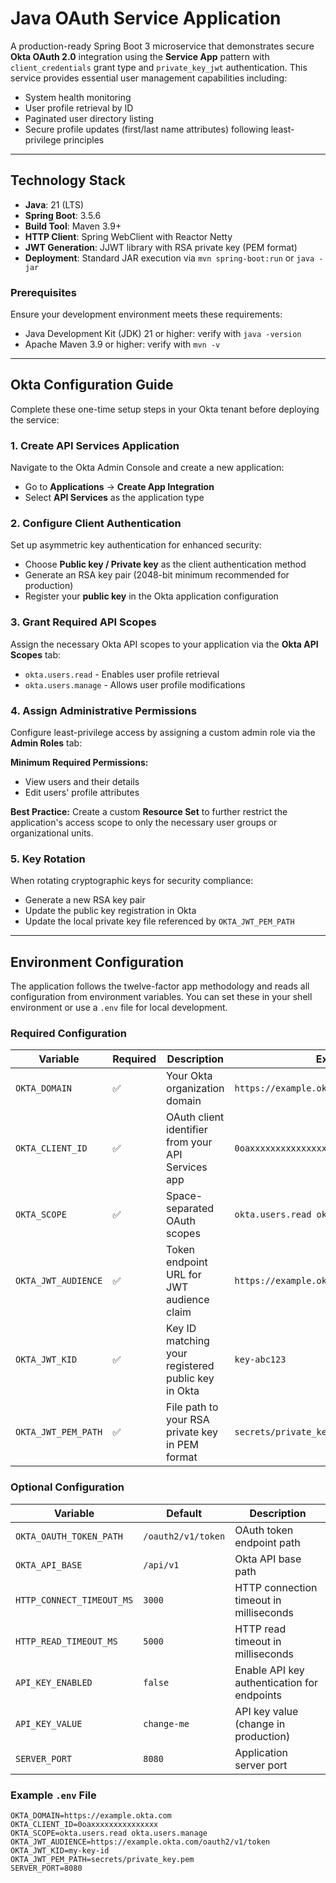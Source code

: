 # Java OAuth Service Application

A production-ready Spring Boot 3 microservice that demonstrates secure **Okta OAuth 2.0** integration using the **Service App** pattern with `client_credentials` grant type and `private_key_jwt` authentication. This service provides essential user management capabilities including:

- System health monitoring
- User profile retrieval by ID
- Paginated user directory listing
- Secure profile updates (first/last name attributes) following least-privilege principles

---

## Technology Stack

- **Java**: 21 (LTS)
- **Spring Boot**: 3.5.6
- **Build Tool**: Maven 3.9+
- **HTTP Client**: Spring WebClient with Reactor Netty
- **JWT Generation**: JJWT library with RSA private key (PEM format)
- **Deployment**: Standard JAR execution via `mvn spring-boot:run` or `java -jar`

### Prerequisites

Ensure your development environment meets these requirements:
- Java Development Kit (JDK) 21 or higher: verify with `java -version`
- Apache Maven 3.9 or higher: verify with `mvn -v`

---

## Okta Configuration Guide

Complete these one-time setup steps in your Okta tenant before deploying the service:

### 1. Create API Services Application

Navigate to the Okta Admin Console and create a new application:
- Go to **Applications** → **Create App Integration**
- Select **API Services** as the application type

### 2. Configure Client Authentication

Set up asymmetric key authentication for enhanced security:
- Choose **Public key / Private key** as the client authentication method
- Generate an RSA key pair (2048-bit minimum recommended for production)
- Register your **public key** in the Okta application configuration

### 3. Grant Required API Scopes

Assign the necessary Okta API scopes to your application via the **Okta API Scopes** tab:
- `okta.users.read` - Enables user profile retrieval
- `okta.users.manage` - Allows user profile modifications

### 4. Assign Administrative Permissions

Configure least-privilege access by assigning a custom admin role via the **Admin Roles** tab:

**Minimum Required Permissions:**
- View users and their details
- Edit users' profile attributes

**Best Practice:** Create a custom **Resource Set** to further restrict the application's access scope to only the necessary user groups or organizational units.

### 5. Key Rotation

When rotating cryptographic keys for security compliance:
- Generate a new RSA key pair
- Update the public key registration in Okta
- Update the local private key file referenced by `OKTA_JWT_PEM_PATH`

---

## Environment Configuration

The application follows the twelve-factor app methodology and reads all configuration from environment variables. You can set these in your shell environment or use a `.env` file for local development.

### Required Configuration

| Variable | Required | Description | Example |
|----------|----------|-------------|---------|
| `OKTA_DOMAIN` | ✅ | Your Okta organization domain | `https://example.okta.com` |
| `OKTA_CLIENT_ID` | ✅ | OAuth client identifier from your API Services app | `0oaxxxxxxxxxxxxxxx` |
| `OKTA_SCOPE` | ✅ | Space-separated OAuth scopes | `okta.users.read okta.users.manage` |
| `OKTA_JWT_AUDIENCE` | ✅ | Token endpoint URL for JWT audience claim | `https://example.okta.com/oauth2/v1/token` |
| `OKTA_JWT_KID` | ✅ | Key ID matching your registered public key in Okta | `key-abc123` |
| `OKTA_JWT_PEM_PATH` | ✅ | File path to your RSA private key in PEM format | `secrets/private_key.pem` |

### Optional Configuration

| Variable | Default | Description |
|----------|---------|-------------|
| `OKTA_OAUTH_TOKEN_PATH` | `/oauth2/v1/token` | OAuth token endpoint path |
| `OKTA_API_BASE` | `/api/v1` | Okta API base path |
| `HTTP_CONNECT_TIMEOUT_MS` | `3000` | HTTP connection timeout in milliseconds |
| `HTTP_READ_TIMEOUT_MS` | `5000` | HTTP read timeout in milliseconds |
| `API_KEY_ENABLED` | `false` | Enable API key authentication for endpoints |
| `API_KEY_VALUE` | `change-me` | API key value (change in production) |
| `SERVER_PORT` | `8080` | Application server port |

### Example `.env` File
```properties
OKTA_DOMAIN=https://example.okta.com
OKTA_CLIENT_ID=0oaxxxxxxxxxxxxxxx
OKTA_SCOPE=okta.users.read okta.users.manage
OKTA_JWT_AUDIENCE=https://example.okta.com/oauth2/v1/token
OKTA_JWT_KID=my-key-id
OKTA_JWT_PEM_PATH=secrets/private_key.pem
SERVER_PORT=8080